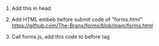 
1) Add this in head
<script src="https://challenges.cloudflare.com/turnstile/v0/api.js" async defer></script>

2) Add HTML embeb before submit code of "forms.html"
https://github.com/The-Branx/forms/blob/main/forms.html

3) Call forms.js, add this code to before </body> tag
<script src="https://cdn.jsdelivr.net/gh/The-Branx/forms/forms.min.js"></script>

